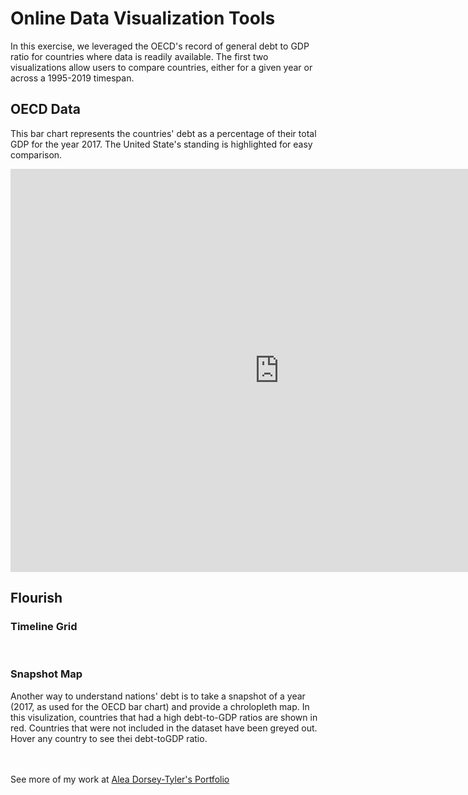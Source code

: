 # Online Data Visualization Tools
In this exercise, we leveraged the OECD's record of general debt to GDP ratio for countries where data is readily available. The first two visualizations allow users to compare countries, either for a given year or across a 1995-2019 timespan.

## OECD Data
This bar chart represents the countries' debt as a percentage of their total GDP for the year 2017. The United State's standing is highlighted for easy comparison.
<br>
<iframe src="https://data.oecd.org/chart/6Bba" width="860" height="645" style="border: 0" mozallowfullscreen="true" webkitallowfullscreen="true" allowfullscreen="true"><a href="https://data.oecd.org/chart/6Bba" target="_blank">OECD Chart: General government debt, Total, % of GDP, Annual, 2017</a></iframe>

## Flourish
### Timeline Grid

<div class="flourish-embed flourish-chart" data-src="visualisation/8542254"><script src="https://public.flourish.studio/resources/embed.js"></script></div>
<br>

### Snapshot Map
Another way to understand nations' debt is to take a snapshot of a year (2017, as used for the OECD bar chart) and provide a chrolopleth map. In this visulization, countries that had a high debt-to-GDP ratios are shown in red. Countries that were not included in the dataset have been greyed out. Hover any country to see thei debt-toGDP ratio.
<br></br>
<div class="flourish-embed flourish-map" data-src="visualisation/8549130"><script src="https://public.flourish.studio/resources/embed.js"></script></div>

<br>
See more of my work at <a href="https://adorseyt.github.io/Dorsey-Tyler-Portfolio/">Alea Dorsey-Tyler's Portfolio</a>

